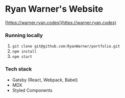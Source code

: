# Ryan Warner's Website

[https://warner.ryan.codes](https://warner.ryan.codes)

### Running locally

1. `git clone git@github.com:RyanWarner/portfolio.git`
1. `npm install`
1. `npm start`

### Tech stack

- Gatsby (React, Webpack, Babel)
- MDX
- Styled Components
